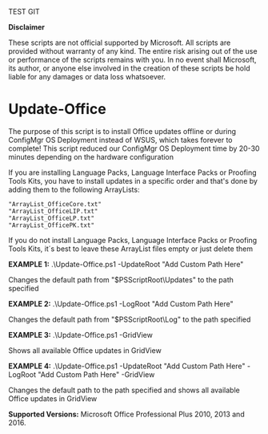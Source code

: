 TEST GIT

**Disclaimer**

These scripts are not official supported by Microsoft. All scripts are provided without warranty of any kind. The entire risk arising out of the use or performance of the scripts remains with you. In no event shall Microsoft, its author, or anyone else involved in the creation of these scripts be hold liable for any damages or data loss whatsoever.

# Update-Office

The purpose of this script is to install Office updates offline or during ConfigMgr OS Deployment instead of WSUS, which takes forever to complete! This script reduced our ConfigMgr OS Deployment time by 20-30 minutes depending on the hardware configuration

If you are installing Language Packs, Language Interface Packs or Proofing Tools Kits, you have to install updates in a specific order and that's done by adding them to the following ArrayLists:

	"ArrayList_OfficeCore.txt"
	"ArrayList_OfficeLIP.txt"
	"ArrayList_OfficeLP.txt"
	"ArrayList_OfficePK.txt"
  
If you do not install Language Packs, Language Interface Packs or Proofing Tools Kits, it´s best to leave these ArrayList files empty or just delete them

**EXAMPLE 1:** .\Update-Office.ps1 -UpdateRoot "Add Custom Path Here"

Changes the default path from "$PSScriptRoot\Updates\" to the path specified

**EXAMPLE 2:** .\Update-Office.ps1 -LogRoot "Add Custom Path Here"

Changes the default path from "$PSScriptRoot\Log\" to the path specified

**EXAMPLE 3:** .\Update-Office.ps1 -GridView

Shows all available Office updates in GridView

**EXAMPLE 4:** .\Update-Office.ps1 -UpdateRoot "Add Custom Path Here" -LogRoot "Add Custom Path Here" -GridView

Changes the default path to the path specified and shows all available Office updates in GridView

**Supported Versions:** Microsoft Office Professional Plus 2010, 2013 and 2016.
